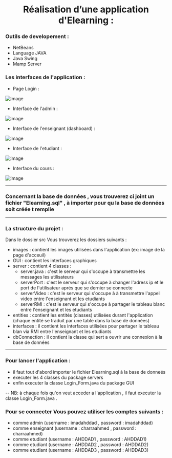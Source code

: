<h1 align="center">
  Réalisation d’une application d'Elearning :
</h1>

### Outils de developement :
- NetBeans
- Language JAVA
- Java Swing
- Mamp Server

### Les interfaces de l'application :
- Page Login :

![image](https://user-images.githubusercontent.com/103340643/215909851-83023be0-24af-4207-b663-9727cb79f9fb.png)

- Interface de l'admin :

![image](https://user-images.githubusercontent.com/103340643/215909990-13e259bb-530e-4539-9d34-79517b4ad372.png)

- Interface de l'enseignant (dashboard) :

![image](https://user-images.githubusercontent.com/103340643/215910238-e3278eed-e6d5-4c12-83c0-931906a18c96.png)

- Interface de l'etudiant :

![image](https://user-images.githubusercontent.com/103340643/215910368-1a08756b-41eb-469a-a3d2-5557a76a3ec4.png)

- Interface du cours : 

![image](https://user-images.githubusercontent.com/103340643/215910547-72bf08ba-85f0-4b67-8d86-1f35b9efc09a.png)

---
### Concernant la base de données , vous trouverez ci joint un fichier "Elearning.sql" , à importer pour qu la base de données soit créée t remplie

---

### La structure du projet :
Dans le dossier src Vous trouverez les dossiers suivants : 
- images : contient les images utilisées dans l'application (ex: image de la page d'acceuil)
- GUI : contient les interfaces graphiques
- server : contient 4 classes :
  - server.java : c'est le serveur qui s'occupe à transmettre les messages les utilisateurs
  - serverPort : c'est le serveur qui s'occupe à changer l'adress ip et le port de l'utilisateur aprés que se dernier se connecte
  - serverVideo : c'est le serveur qui s'occupe à à transmettre l'appel video entre l'enseignant et les etudiants
  - serverRMI : c'est le serveur qui s'occupe à partager le tableau blanc entre l'enseignant et les etudiants
- entities : contient les entités (classes) utilisées durant l'application (chaque entité se traduit par une table dans la base de données)
- interfaces : il contient les interfaces utilisées pour partager le tableau blan via RMI entre l'enseignant et les etudiants
- dbConnection : il contient la classe qui sert a ouvrir une connexion à la base de données 
 
 ---
 
### Pour lancer l'application :
- il faut tout d'abord importer le fichier Elearning.sql à la base de donneés
- executer les 4 classes du package servers
- enfin executer la classe Login_Form.java du package GUI

-- NB: à chaque fois qu'on veut acceder a l'application , il faut executer la classe Login_Form.java .

### Pour se connecter Vous pouvez utiliser les comptes suivants :

- comme admin (username : imadahddad , password : imadahddad)
- comme enseignant (username : charraahmed , password : charraahmed)
- comme etudiant (username : AHDDAD1 , password : AHDDAD1)
- comme etudiant (username : AHDDAD2 , password : AHDDAD2)
- comme etudiant (username : AHDDAD3 , password : AHDDAD3)
  
 
